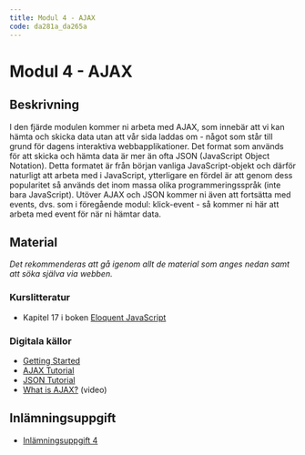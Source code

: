 ```yaml
---
title: Modul 4 - AJAX
code: da281a_da265a
---
```


# Modul 4 - AJAX

## Beskrivning

I den fjärde modulen kommer ni arbeta med AJAX, som innebär att vi kan hämta och skicka data utan att vår sida laddas om - något som står till grund för dagens interaktiva webbapplikationer. Det format som används för att skicka och hämta data är mer än ofta JSON (JavaScript Object Notation). Detta formatet är från början vanliga JavaScript-objekt och därför naturligt att arbeta med i JavaScript, ytterligare en fördel är att genom dess popularitet så används det inom massa olika programmeringsspråk (inte bara JavaScript). Utöver AJAX och JSON kommer ni även att fortsätta med events, dvs. som i föregående modul: klick-event - så kommer ni här att arbeta med event för när ni hämtar data.

## Material

_Det rekommenderas att gå igenom allt de material som anges nedan samt att söka själva via webben._

### Kurslitteratur

* Kapitel 17 i boken [Eloquent JavaScript](http://eloquentjavascript.net/)

### Digitala källor

* [Getting Started](https://developer.mozilla.org/en-US/docs/AJAX/Getting_Started)
* [AJAX Tutorial](http://www.w3schools.com/ajax/)
* [JSON Tutorial](http://beginnersbook.com/2015/04/json-tutorial/)
* [What is AJAX?](https://www.youtube.com/watch?v=RDo3hBL1rfA) (video)

## Inlämningsuppgift

* [Inlämningsuppgift 4](/courses/da281a_da265a/assignments/uppg3.html)

